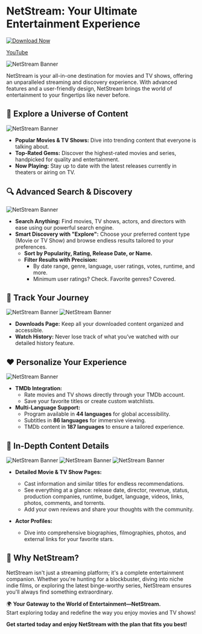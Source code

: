 # NetStream: Your Ultimate Entertainment Experience

[![Download Now](https://img.shields.io/badge/Download%20Now-Click%20Here-brightgreen?style=for-the-badge&logo=download)](https://github.com/xDreamms/NetStream/releases/download/1.0.0.8/NetStream.msi)

[YouTube](https://youtu.be/LenFUpJPwSc)

![NetStream Banner](1.png)

NetStream is your all-in-one destination for movies and TV shows, offering an unparalleled streaming and discovery experience. With advanced features and a user-friendly design, NetStream brings the world of entertainment to your fingertips like never before.

## 🌟 Explore a Universe of Content
![NetStream Banner](2.png)
- **Popular Movies & TV Shows:** Dive into trending content that everyone is talking about.
- **Top-Rated Gems:** Discover the highest-rated movies and series, handpicked for quality and entertainment.
- **Now Playing:** Stay up to date with the latest releases currently in theaters or airing on TV.

## 🔍 Advanced Search & Discovery
![NetStream Banner](7.png)
- **Search Anything:** Find movies, TV shows, actors, and directors with ease using our powerful search engine.
- **Smart Discovery with "Explore":** Choose your preferred content type (Movie or TV Show) and browse endless results tailored to your preferences.
  - **Sort by Popularity, Rating, Release Date, or Name.**
  - **Filter Results with Precision:**
    - By date range, genre, language, user ratings, votes, runtime, and more.
    - Minimum user ratings? Check. Favorite genres? Covered.

## 📂 Track Your Journey
![NetStream Banner](8.png)
![NetStream Banner](9.png)
- **Downloads Page:** Keep all your downloaded content organized and accessible.
- **Watch History:** Never lose track of what you’ve watched with our detailed history feature.

## ❤️ Personalize Your Experience
![NetStream Banner](10.png)
- **TMDb Integration:**
  - Rate movies and TV shows directly through your TMDb account.
  - Save your favorite titles or create custom watchlists.
- **Multi-Language Support:**
  - Program available in **44 languages** for global accessibility.
  - Subtitles in **86 languages** for immersive viewing.
  - TMDb content in **187 languages** to ensure a tailored experience.

## 🎥 In-Depth Content Details
![NetStream Banner](3.png)
![NetStream Banner](4.png)
![NetStream Banner](5.png)
- **Detailed Movie & TV Show Pages:**
  - Cast information and similar titles for endless recommendations.
  - See everything at a glance: release date, director, revenue, status, production companies, runtime, budget, language, videos, links, photos, comments, and torrents.
  - Add your own reviews and share your thoughts with the community.

- **Actor Profiles:**
  - Dive into comprehensive biographies, filmographies, photos, and external links for your favorite stars.

## 🚀 Why NetStream?
NetStream isn't just a streaming platform; it's a complete entertainment companion. Whether you're hunting for a blockbuster, diving into niche indie films, or exploring the latest binge-worthy series, NetStream ensures you'll always find something extraordinary.

🌍 **Your Gateway to the World of Entertainment—NetStream.**  
Start exploring today and redefine the way you enjoy movies and TV shows!


**Get started today and enjoy NetStream with the plan that fits you best!**
